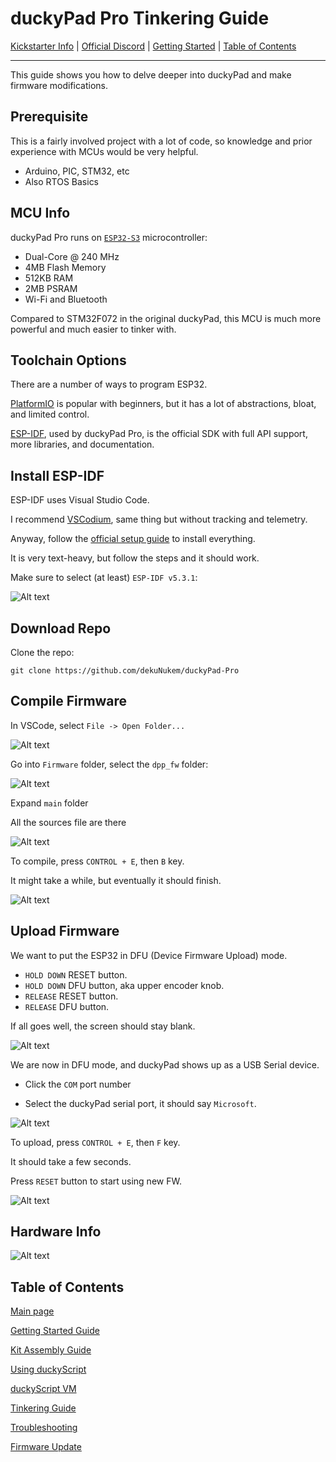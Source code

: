 # duckyPad Pro Tinkering Guide

[Kickstarter Info](https://www.kickstarter.com/projects/dekunukem/duckypad-pro-advanced-macro-scripting-beyond-qmk-via) | [Official Discord](https://discord.gg/4sJCBx5) | [Getting Started](getting_started.md) | [Table of Contents](#table-of-contents)

-----------

This guide shows you how to delve deeper into duckyPad and make firmware modifications.

## Prerequisite

This is a fairly involved project with a lot of code, so knowledge and prior experience with MCUs would be very helpful.

* Arduino, PIC, STM32, etc
* Also RTOS Basics

## MCU Info

duckyPad Pro runs on [`ESP32-S3`](https://www.espressif.com/en/products/socs/esp32-s3) microcontroller:

* Dual-Core @ 240 MHz 
* 4MB Flash Memory
* 512KB RAM
* 2MB PSRAM
* Wi-Fi and Bluetooth

Compared to STM32F072 in the original duckyPad, this MCU is much more powerful and much easier to tinker with.

## Toolchain Options

There are a number of ways to program ESP32.

[PlatformIO](https://platformio.org/) is popular with beginners, but it has a lot of abstractions, bloat, and limited control.

[ESP-IDF](https://github.com/espressif/esp-idf), used by duckyPad Pro, is the official SDK with full API support, more libraries, and documentation.

## Install ESP-IDF

ESP-IDF uses Visual Studio Code.

I recommend [VSCodium](https://vscodium.com/), same thing but without tracking and telemetry.

Anyway, follow the [official setup guide](https://github.com/espressif/vscode-esp-idf-extension/blob/master/docs/tutorial/install.md) to install everything. 

It is very text-heavy, but follow the steps and it should work.

Make sure to select (at least) `ESP-IDF v5.3.1`:

![Alt text](../resources/photos/tinker/idfver.png)

## Download Repo

Clone the repo:

`git clone https://github.com/dekuNukem/duckyPad-Pro`

## Compile Firmware

In VSCode, select `File -> Open Folder...`

![Alt text](../resources/photos/tinker/open.png)

Go into `Firmware` folder, select the `dpp_fw` folder:

![Alt text](../resources/photos/tinker/select.png)

Expand `main` folder

All the sources file are there

![Alt text](../resources/photos/tinker/code.png)

To compile, press `CONTROL + E`, then `B` key.

It might take a while, but eventually it should finish.

![Alt text](../resources/photos/tinker/done.png)

## Upload Firmware

We want to put the ESP32 in DFU (Device Firmware Upload) mode.

* `HOLD DOWN` RESET button.
* `HOLD DOWN` DFU button, aka upper encoder knob.
* `RELEASE` RESET button.
* `RELEASE` DFU button.

If all goes well, the screen should stay blank.

![Alt text](../resources/photos/tinker/dfu.png)

We are now in DFU mode, and duckyPad shows up as a USB Serial device.

* Click the `COM` port number

* Select the duckyPad serial port, it should say `Microsoft`.

![Alt text](../resources/photos/tinker/com.png)

To upload, press `CONTROL + E`, then `F` key.

It should take a few seconds.

Press `RESET` button to start using new FW.

![Alt text](../resources/photos/tinker/flash.png)

## Hardware Info

![Alt text](../resources/photos/underc.gif)


## Table of Contents

[Main page](../README.md)

[Getting Started Guide](getting_started.md)

[Kit Assembly Guide](kit_assembly.md)

[Using duckyScript](duckyscript_info.md)

[duckyScript VM](bytecode_vm.md)

[Tinkering Guide](tinkering_guide.md)

[Troubleshooting](troubleshooting.md)

[Firmware Update](fw_update.md)